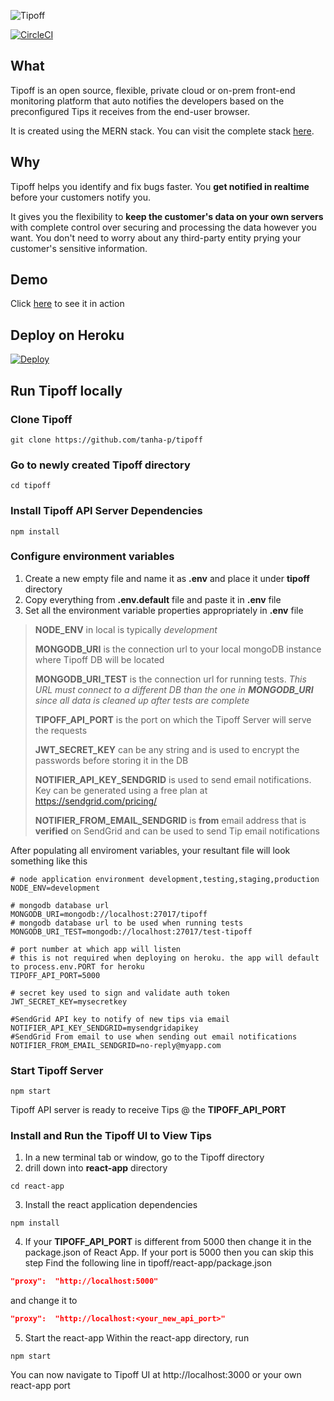 
![Tipoff](https://www.tipoff.dev/tipoff_logo.png "Tipoff")

[![CircleCI](https://circleci.com/gh/tanha-p/tipoff.svg?style=shield&circle-token=23f4783a253fd6663dc11c92af89dbb50f744915)](https://circleci.com/gh/tanha-p/tipoff)

## What
Tipoff is an open source, flexible, private cloud or on-prem front-end monitoring platform that auto notifies the developers based on the preconfigured Tips it receives from the end-user browser.

It is created using the MERN stack. You can visit the complete stack [here](https://stackshare.io/tipoff/tipoff).

## Why
Tipoff helps you identify and fix bugs faster. You **get notified in realtime** before your customers notify you.

It gives you the flexibility to **keep the customer's data on your own servers** with complete control over securing and processing the data however you want. You don't need to worry about any third-party entity prying your customer's sensitive information.

## Demo

Click [here](https://demo.tipoff.dev) to see it in action

## Deploy on Heroku
[![Deploy](https://www.herokucdn.com/deploy/button.svg)](https://heroku.com/deploy)

## Run Tipoff locally
### Clone Tipoff
```
git clone https://github.com/tanha-p/tipoff
```
### Go to newly created Tipoff directory
```
cd tipoff
```
### Install Tipoff API Server Dependencies
```
npm install
```
### Configure environment variables
1. Create a new empty file and name it as **.env** and place it under **tipoff** directory
2. Copy everything from **.env.default** file and paste it in **.env** file
3. Set all the environment variable properties appropriately in **.env** file
>**NODE_ENV** in local is typically *development*
>
>**MONGODB_URI** is the connection url to your local mongoDB instance where Tipoff DB will be located
>
>**MONGODB_URI_TEST** is the connection url for running tests. *This URL must connect to a different DB than the one in **MONGODB_URI** since all data is cleaned up after tests are complete*
>
>**TIPOFF_API_PORT** is the port on which the Tipoff Server will serve the requests
>
>**JWT_SECRET_KEY** can be any string and is used to encrypt the passwords before storing it in the DB
>
>**NOTIFIER_API_KEY_SENDGRID** is used to send email notifications. Key can be generated using a free plan at https://sendgrid.com/pricing/
>
>**NOTIFIER_FROM_EMAIL_SENDGRID** is **from** email address that is **verified** on SendGrid and can be used to send Tip email notifications

After populating all enviroment variables, your resultant file will look something like this
```
# node application environment development,testing,staging,production
NODE_ENV=development

# mongodb database url
MONGODB_URI=mongodb://localhost:27017/tipoff
# mongodb database url to be used when running tests
MONGODB_URI_TEST=mongodb://localhost:27017/test-tipoff

# port number at which app will listen
# this is not required when deploying on heroku. the app will default to process.env.PORT for heroku
TIPOFF_API_PORT=5000

# secret key used to sign and validate auth token
JWT_SECRET_KEY=mysecretkey

#SendGrid API key to notify of new tips via email
NOTIFIER_API_KEY_SENDGRID=mysendgridapikey
#SendGrid From email to use when sending out email notifications
NOTIFIER_FROM_EMAIL_SENDGRID=no-reply@myapp.com
```
### Start Tipoff Server
```
npm start
```
Tipoff API server is ready to receive Tips @ the **TIPOFF_API_PORT**

### Install and Run the Tipoff UI to View Tips
1. In a new terminal tab or window, go to the Tipoff directory
2. drill down into **react-app** directory
```
cd react-app
```
3. Install the react application dependencies
```
npm install
```
4. If your **TIPOFF_API_PORT** is different from 5000 then change it in the package.json of React App. If your port is 5000 then you can skip this step
Find the following line in tipoff/react-app/package.json
```json
"proxy":  "http://localhost:5000"
```
and change it to
```json
"proxy":  "http://localhost:<your_new_api_port>"
```
5. Start the react-app
Within the react-app directory, run 
```
npm start
```
You can now navigate to Tipoff UI at http://localhost:3000 or your own react-app port
